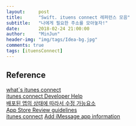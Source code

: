 ```yaml
---
layout:     post
title:      "Swift. ituens connect 레퍼런스 모음"
subtitle:   "나에게 필요한 주소를 모아놓자!"
date:       2018-02-24 21:00:00
author:     "MinJun"
header-img: "img/tags/Idea-bg.jpg"
comments: true 
tags: [ituensConnect]
---
```




## Reference 


[what`s itunes connect](https://itunespartner.apple.com/en/apps/faq) <br>
[itunes connect Developer Help](http://help.apple.com/itunes-connect/developer/#/devf581dcced) <br>
[배포된 앱의 상태에 따라서 수정 가능요소](http://help.apple.com/itunes-connect/developer/#/dev18557d60e) <br>
[App Store Review guidelines](https://developer.apple.com/app-store/review/guidelines/#accurate-metadata/) <br>
[itunes connect](https://developer.apple.com/support/itunes-connect/#//apple_ref/doc/uid/TP40011225-CH3-SW1)
[Add iMessage app information](https://help.apple.com/itunes-connect/developer/#/devee05285f7)
